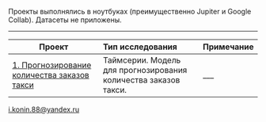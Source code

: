 Проекты выполнялись в ноутбуках (преимущественно Jupiter и Google Collab). Датасеты не приложены.
________________________________________________________________________________________________________
| **Проект** | **Тип исследования** | **Примечание** |
| -------------------- | :--------------------- |:---------------------------|
| [1. Прогнозирование количества заказов такси](https://github.com/)| Таймсерии. Модель для прогнозирования количества заказов такси.| ___|


i.konin.88@yandex.ru  
